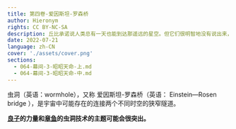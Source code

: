 ```yaml
---
title: 第四卷-爱因斯坦-罗森桥
author: Hieronym
rights: CC BY-NC-SA
description: 丘比承诺说人类总有一天也能到达那遥远的星空。但它们很明智地没有说出来，人类将会在那里遇到什么。
date: 2022-07-21
language: zh-CN
cover: './assets/cover.png'
sections:
  - 064-幕间-3-昭昭天命-上.md
  - 064-幕间-3-昭昭天命-中.md
---
```


虫洞（英语：wormhole），又称 爱因斯坦-罗森桥（英语： Einstein—Rosen bridge ），是宇宙中可能存在的连接两个不同时空的狭窄隧道。

**[良子](https://tts.determinismsucks.net/wiki/Ryouko)的力量和[章鱼](https://tts.determinismsucks.net/wiki/Cephalopod)的虫洞技术的主题可能会很突出。**
